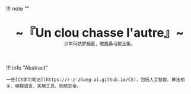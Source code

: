 !!! note "" 
    <br><br>
    <div align="center" style="font-size:32px;font-weight:bold">
        ~『Un clou chasse l'autre』~
    </div>
    <div align="center" style="font-size:12px">
        少年何妨梦摘星，敢挽桑弓射玉衡。
    </div>
    <br><br>

!!! info "Abstract"

    一些[CS学习笔记](https://r-z-zhang-ai.github.io/CS)，包括人工智能、算法相关、编程语言、实用工具、网络安全。

<script src="https://giscus.app/client.js"
        data-repo="r-z-zhang-AI/r-z-zhang-AI.github.io"
        data-repo-id="R_kgDONN6JTg"
        data-category="General"
        data-category-id="DIC_kwDONN6JTs4CkfL9"
        data-mapping="pathname"
        data-strict="0"
        data-reactions-enabled="1"
        data-emit-metadata="1"
        data-input-position="bottom"
        data-theme="preferred_color_scheme"
        data-lang="zh-CN"
        crossorigin="anonymous"
        async>
</script>